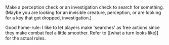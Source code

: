 Make a perception check or an investigation check to search for something. (Maybe you are looking for an invisible creature, perception, or are looking for a key that got dropped, investigation.)

Good home-rule: I like to let players make 'searches' as free actions since they make combat feel a little smoother. Refer to [[what a turn looks like]] for the actual rules. 